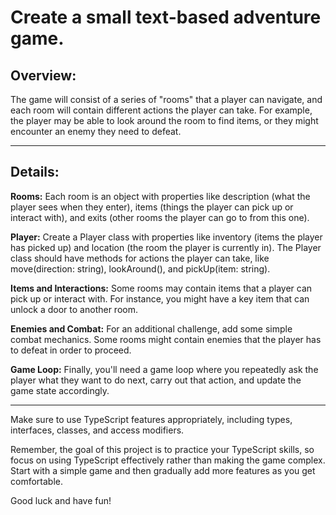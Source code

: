 # Create a small text-based adventure game.

## **Overview:**
The game will consist of a series of "rooms" that a player can navigate, and each room will contain different actions the player can take. For example, the player may be able to look around the room to find items, or they might encounter an enemy they need to defeat.

---

## **Details:**

**Rooms:** Each room is an object with properties like description (what the player sees when they enter), items (things the player can pick up or interact with), and exits (other rooms the player can go to from this one).

**Player:** Create a Player class with properties like inventory (items the player has picked up) and location (the room the player is currently in). The Player class should have methods for actions the player can take, like move(direction: string), lookAround(), and pickUp(item: string).

**Items and Interactions:** Some rooms may contain items that a player can pick up or interact with. For instance, you might have a key item that can unlock a door to another room.

**Enemies and Combat:** For an additional challenge, add some simple combat mechanics. Some rooms might contain enemies that the player has to defeat in order to proceed.

**Game Loop:** Finally, you'll need a game loop where you repeatedly ask the player what they want to do next, carry out that action, and update the game state accordingly.

---

Make sure to use TypeScript features appropriately, including types, interfaces, classes, and access modifiers.

Remember, the goal of this project is to practice your TypeScript skills, so focus on using TypeScript effectively rather than making the game complex. Start with a simple game and then gradually add more features as you get comfortable.

Good luck and have fun!